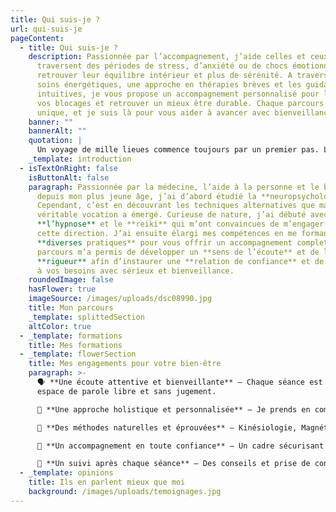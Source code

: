 ```yaml
---
title: Qui suis-je ?
url: qui-suis-je
pageContent:
  - title: Qui suis-je ?
    description: Passionnée par l’accompagnement, j’aide celles et ceux qui
      traversent des périodes de stress, d’anxiété ou de chocs émotionnels à
      retrouver leur équilibre intérieur et plus de sérénité. A travers les
      soins énergétiques, une approche en thérapies brèves et les guidances
      intuitives, je vous propose un accompagnement personnalisé pour libérer
      vos blocages et retrouver un mieux être durable. Chaque parcours est
      unique, et je suis là pour vous aider à avancer avec bienveillance.
    banner: ""
    bannerAlt: ""
    quotation: |
      Un voyage de mille lieues commence toujours par un premier pas. Lao Tseu
    _template: introduction
  - isTextOnRight: false
    isButtonAlt: false
    paragraph: Passionnée par la médecine, l’aide à la personne et le bien être
      depuis mon plus jeune âge, j’ai d’abord étudié la **neuropsychologie**.
      Cependant, c’est en découvrant les techniques alternatives que ma
      véritable vocation a émergé. Curieuse de nature, j’ai débuté avec
      **l’hypnose** et le **reiki** qui m’ont convaincues de m’engager dans
      cette direction. J’ai ensuite élargi mes compétences en me formant à
      **diverses pratiques** pour vous offrir un accompagnement complet. Mon
      parcours m’a permis de développer un **sens de l’écoute** et de la
      **rigueur** afin d’instaurer une **relation de confiance** et de répondre
      à vos besoins avec sérieux et bienveillance.
    roundedImage: false
    hasFlower: true
    imageSource: /images/uploads/dsc08990.jpg
    title: Mon parcours
    _template: splittedSection
    altColor: true
  - _template: formations
    title: Mes formations
  - _template: flowerSection
    title: Mes engagements pour votre bien-être
    paragraph: >-
      🗣️ **Une écoute attentive et bienveillante** – Chaque séance est un
      espace de parole libre et sans jugement.

      🌿 **Une approche holistique et personnalisée** – Je prends en compte votre parcours et vos besoins spécifiques pour des soins sur-mesure.

      💫 **Des méthodes naturelles et éprouvées** – Kinésiologie, Magnétisme et hypnose sont des techniques douces, accessibles à tous.

      🤝 **Un accompagnement en toute confiance** – Un cadre sécurisant où votre bien-être est ma priorité.

      🔄 **Un suivi après chaque séance** – Des conseils et prise de contact pour prolonger les bienfaits au quotidien.
  - _template: opinions
    title: Ils en parlent mieux que moi
    background: /images/uploads/temoignages.jpg
---
```

